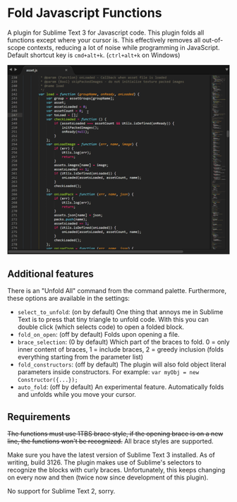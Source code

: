 # Fold Javascript Functions 

A plugin for Sublime Text 3 for Javascript code. This plugin folds all functions except where your cursor is. This effectively removes all out-of-scope contexts, reducing a lot of noise while programming in JavaScript. 
Default shortcut key is ``cmd+alt+k``. (``ctrl+alt+k`` on Windows) 

![](image/example.gif)


## Additional features

There is an "Unfold All" command from the command palette. Furthermore, these options are available in the settings:

* ``select_to_unfold``: (on by default) One thing that annoys me in Sublime Text is to press that tiny triangle to unfold code. With this you can double click (which selects code) to open a folded block.
* ``fold_on_open``: (off by default) Folds upon opening a file.
* ``brace_selection``: (0 by default) Which part of the braces to fold. 0 = only inner content of braces, 1 = include braces, 2 = greedy inclusion (folds everything starting from the parameter list) 
* ``fold_constructors``: (off by default) The plugin will also fold object literal parameters inside constructors. For example: ``var myObj = new Constructor({...});``
* ``auto_fold``: (off by default) An experimental feature. Automatically folds and unfolds while you move your cursor. 

## Requirements

~~The functions must use 1TBS brace style, if the opening brace is on a new line, the functions won't be recognized.~~
All brace styles are supported.

Make sure you have the latest version of Sublime Text 3 installed. As of writing, build 3126.
The plugin makes use of Sublime's selectors to recognize the blocks with curly braces. Unfortunately, this keeps changing on every now and then (twice now since development of this plugin).

No support for Sublime Text 2, sorry.
